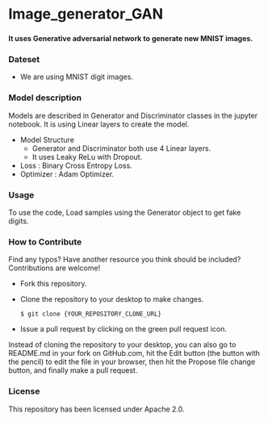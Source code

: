 # Image_generator_GAN
 ###
<strong>It uses Generative adversarial network to generate new MNIST images. </strong>

### Dateset
* We are using MNIST digit images. 


### Model description
Models are described in Generator and Discriminator classes in the jupyter notebook. It is using Linear layers to create the model.

* Model Structure
  - Generator and Discriminator both use 4 Linear layers.
  - It uses Leaky ReLu with Dropout.
* Loss : Binary Cross Entropy Loss.
* Optimizer : Adam Optimizer.


### Usage
To use the code, Load samples using the Generator object to get fake digits.

      
### How to Contribute
Find any typos? Have another resource you think should be included? Contributions are welcome!

* Fork this repository.

* Clone the repository to your desktop to make changes.

      $ git clone {YOUR_REPOSITORY_CLONE_URL}

* Issue a pull request by clicking on the green pull request icon.

Instead of cloning the repository to your desktop, you can also go to README.md in your fork on GitHub.com, hit the Edit button (the button with the pencil) to edit the file in your browser, then hit the Propose file change button, and finally make a pull request.

### License
This repository has been licensed under Apache 2.0.
